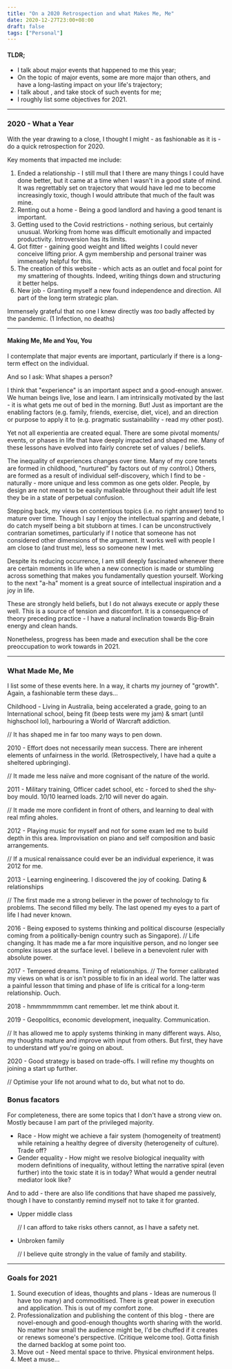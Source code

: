```yaml
---
title: "On a 2020 Retrospection and what Makes Me, Me"
date: 2020-12-27T23:00+08:00
draft: false
tags: ["Personal"]
---
```


#### TLDR;

- I talk about major events that happened to me this year;
- On the topic of major events, some are more major than others, and have a long-lasting impact on your life's trajectory;
- I talk about , and take stock of such events for me;
- I roughly list some objectives for 2021.

---

### 2020 - What a Year

With the year drawing to a close, I thought I might - as fashionable as it is - do a quick retrospection for 2020.

Key moments that impacted me include:

1. Ended a relationship - I still mull that I there are many things I could have done better, but it came at a time when I wasn't in a good state of mind. It was regrettably set on trajectory that would have led me to become increasingly toxic, though I would attribute that much of the fault was mine.
2. Renting out a home - Being a good landlord and having a good tenant is important. 
3. Getting used to the Covid restrictions - nothing serious, but certainly unusual. Working from home was difficult emotionally and impacted productivity. Introversion has its limits.
4. Got fitter - gaining good weight and lifted weights I could never conceive lifting prior. A gym membership and personal trainer was immensely helpful for this.
5. The creation of this website - which acts as an outlet and focal point for my smattering of thoughts. Indeed, writing things down and structuring it better helps.
6. New job - Granting myself a new found independence and direction. All part of the long term strategic plan.

Immensely grateful that no one I knew directly was *too* badly affected by the pandemic. (1 Infection, no deaths)

---

#### Making Me, Me and You, You

I contemplate that major events are important, particularly if there is a long-term effect on the individual.

And so I ask: What shapes a person? 

I think that "experience" is an important aspect and a good-enough answer. We human beings live, lose and learn. I am intrinsically motivated by the last - it is what gets me out of bed in the morning. But! Just as important are the enabling factors (e.g. family, friends, exercise, diet, vice), and an direction or purpose to apply it to (e.g. pragmatic sustainability - read my other post).

Yet not all experientia are created equal. There are some pivotal moments/ events, or phases in life that have deeply impacted and shaped me. Many of these lessons have evolved into fairly concrete set of values / beliefs.

The inequality of experiences changes over time. Many of my core tenets are formed in childhood,  "nurtured" by factors out of my control.) Others, are formed as a result of individual self-discovery, which I find to be - naturally - more unique and less common as one gets older. People, by design are not meant to be easily malleable throughout their adult life lest they be in a state of perpetual confusion. 

Stepping back, my views on contentious topics (i.e. no right answer) tend to mature over time. Though I say I enjoy the intellectual sparring and debate, I do catch myself being a bit stubborn at times. I can be unconstructively contrarian sometimes, particularly if I notice that someone has not considered other dimensions of the argument. It works well with people I am close to (and trust me), less so someone new I met.

Despite its reducing occurrence, I am still deeply fascinated whenever there are certain moments in life when a new connection is made or stumbling across something that makes you fundamentally question yourself. Working to the next "a-ha" moment is a great source of intellectual inspiration and a joy in life.

These are strongly held beliefs, but I do not always execute or apply these well. This is a source of tension and discomfort.  It is a consequence of theory preceding practice - I have a natural inclination towards Big-Brain energy and clean hands.

Nonetheless, progress has been made and execution shall be the core preoccupation to work towards in 2021.

---

### What Made Me, Me

I list some of these events here. In a way, it charts my journey of "growth". Again, a fashionable term these days...

Childhood - Living in Australia, being accelerated a grade, going to an International school, being fit (beep tests were my jam) & smart (until highschool lol), harbouring a World of Warcraft addiction. 

// It has shaped me in far too many ways to pen down.

2010 - Effort does not necessarily mean success. There are inherent elements of unfairness in the world. (Retrospectively, I have had a quite a sheltered upbringing). 

// It made me less naïve and more cognisant of the nature of the world.

2011 - Military training, Officer cadet school, etc - forced to shed the shy-boy mould. 10/10 learned loads. 2/10 will never do again. 

// It made me more confident in front of others, and learning to deal with real mfing aholes.

2012 - Playing music for myself and not for some exam led me to build depth in this area. Improvisation on piano and self composition and basic arrangements. 

// If a musical renaissance could ever be an individual experience, it was 2012 for me.

2013 - Learning engineering. I discovered the joy of cooking. Dating & relationships 

// The first made me a strong believer in the power of technology to fix problems. The second filled my belly. The last opened my eyes to a part of life I had never known.

2016 -  Being exposed to systems thinking and political discourse (especially coming from a politically-benign country such as Singapore). // Life changing. It has made me a far more inquisitive person, and no longer see complex issues at the surface level. I believe in a benevolent ruler with absolute power. 

2017 - Tempered dreams. Timing of relationships. // The former calibrated my views on what is or isn't possible to fix in an ideal world. The latter was a painful lesson that timing and phase of life is critical for a long-term relationship. Ouch.

2018 -  hmmmmmmmm cant remember. let me think about it.

2019 - Geopolitics, economic development, inequality. Communication. 

// It has allowed me to apply systems thinking in many different ways. Also, my thoughts mature and improve with input from others. But first, they have to understand wtf you're going on about.

2020 -  Good strategy is based on trade-offs. I will refine my thoughts on joining a start up further.

// Optimise your life not around what to do, but what not to do. 

### Bonus  facators

For completeness, there are some topics that I don't have a strong view on. Mostly because I am part of the privileged majority.

- Race - How might we achieve a fair system (homogeneity of treatment) while retaining a healthy degree of diversity (heterogeneity of culture). Trade off?
- Gender equality - How might we resolve biological inequality with modern definitions of inequality, without letting the narrative spiral (even further) into the toxic state it is in today? What would a gender neutral mediator look like?

And to add - there are also life conditions that have shaped me passively, though I have to constantly remind myself not to take it for granted.

- Upper middle class

  // I can afford to take risks others cannot, as I have a safety net. 

- Unbroken family

  // I believe quite strongly in the value of family and stability.

---

### Goals for 2021

1. Sound execution of ideas, thoughts and plans - Ideas are numerous (I have too many) and commoditised. There is great power in execution and application. This is out of my comfort zone.
2. Professionalization and publishing the content of this blog - there are novel-enough and good-enough thoughts worth sharing with the world. No matter how small the audience might be, I'd be chuffed if it creates or renews someone's perspective. (Critique welcome too). Gotta finish the darned backlog at some point too. 
3. Move out - Need mental space to thrive. Physical environment helps.
4. Meet a muse...
